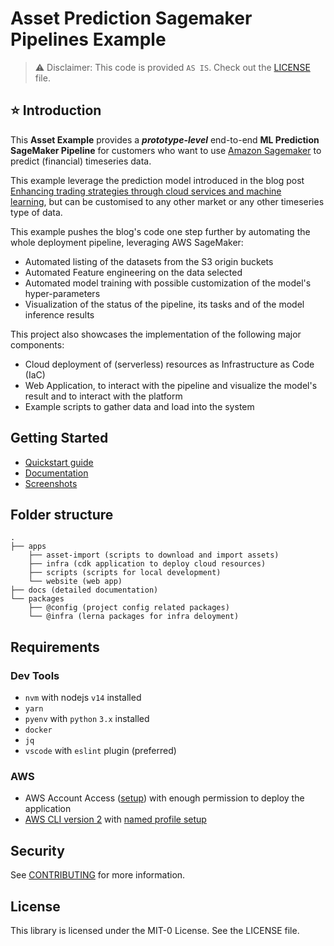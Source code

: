 # Asset Prediction Sagemaker Pipelines Example

> :warning: Disclaimer: This code is provided `AS IS`. Check out the [LICENSE](./LICENSE) file.

## :star: Introduction

This **Asset Example** provides a ***prototype-level*** end-to-end **ML Prediction SageMaker Pipeline** for customers who want to use [Amazon Sagemaker](https://aws.amazon.com/sagemaker/) to predict (financial) timeseries data.

This example leverage the prediction model introduced in the blog post [Enhancing trading strategies through cloud services and machine learning](https://aws.amazon.com/blogs/industries/enhancing-trading-strategies-through-cloud-services-and-machine-learning/), but can be customised to any other market or any other timeseries type of data.

This example pushes the blog's code one step further by automating the whole deployment pipeline, leveraging AWS SageMaker:

* Automated listing of the datasets from the S3 origin buckets
* Automated Feature engineering on the data selected
* Automated model training with possible customization of the model's hyper-parameters
* Visualization of the status of the pipeline, its tasks and of the model inference results

This project also showcases the implementation of the following major components:

* Cloud deployment of (serverless) resources as Infrastructure as Code (IaC)
* Web Application, to interact with the pipeline and visualize the model's result and to interact with the platform
* Example scripts to gather data and load into the system

## Getting Started

* [Quickstart guide](./docs/quickstart.md)
* [Documentation](./docs/README.md)
* [Screenshots](./docs/content/screenshots.md)


## Folder structure
```
.
├── apps
    ├── asset-import (scripts to download and import assets)
    ├── infra (cdk application to deploy cloud resources)
    ├── scripts (scripts for local development)
    └── website (web app)
├── docs (detailed documentation)
└── packages
    ├── @config (project config related packages)
    └── @infra (lerna packages for infra deloyment)
```

## Requirements

### Dev Tools

* `nvm` with nodejs `v14` installed
* `yarn`
* `pyenv` with `python` `3.x` installed
* `docker`
* `jq`
* `vscode` with `eslint` plugin (preferred)

### AWS

* AWS Account Access ([setup](https://aws.amazon.com/premiumsupport/knowledge-center/create-and-activate-aws-account/)) with enough permission to deploy the application
* [AWS CLI version 2](https://docs.aws.amazon.com/cli/latest/userguide/install-cliv2.html) with [named profile setup](https://docs.aws.amazon.com/cli/latest/userguide/cli-configure-profiles.html)

## Security

See [CONTRIBUTING](CONTRIBUTING.md#security-issue-notifications) for more information.

## License

This library is licensed under the MIT-0 License. See the LICENSE file.
